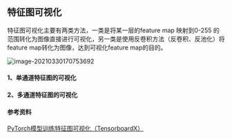 ## 特征图可视化

特征图可视化主要有两类方法，一类是将某一层的feature map 映射到0-255 的范围转化为图像直接进行可视化，另一类是使用反卷积方法（反卷积、反池化）将feature map转化为图像，达到可视化feature map的目的。

![image-20210330170753692](https://muyun-blog-pic.oss-cn-shanghai.aliyuncs.com/picgo/image-20210330170753692.png)

#### 1、单通道特征图的可视化

#### 2、多通道特征图的可视化



#### 参考资料

[PyTorch模型训练特征图可视化（TensorboardX）](https://zhuanlan.zhihu.com/p/60753993)

